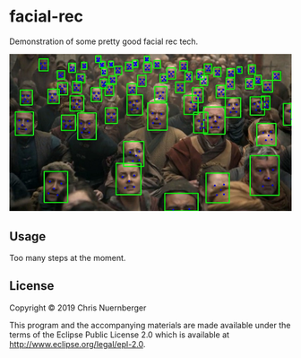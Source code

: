 # facial-rec

Demonstration of some pretty good facial rec tech.

![detection phase](detector_test.jpg)


## Usage

Too many steps at the moment.


## License

Copyright © 2019 Chris Nuernberger

This program and the accompanying materials are made available under the
terms of the Eclipse Public License 2.0 which is available at
http://www.eclipse.org/legal/epl-2.0.
